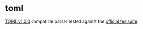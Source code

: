 # toml
[TOML v1.0.0][toml-spec] compatible parser tested against the [official testsuite][toml-test].


<!-- links -->
[toml-spec]: https://toml.io/en/v1.0.0
[toml-test]: https://github.com/toml-lang/toml-test
